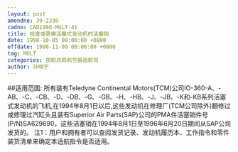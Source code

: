 ```yaml
---
layout: post
amendno: 39-2336
cadno: CAD1998-MULT-41
title: 检查或更换活塞式发动机的活塞销
date: 1998-10-05 00:00:00 +0800
effdate: 1998-11-09 00:00:00 +0800
tag: MULT
categories: 民航总局航空器适航司
author: 孙晓宁
---
```


##适用范围:
所有装有Teledyne Continental  Motors(TCM)公司IO-360-A、-AB、-C、-CB、-D、-DB、-G、-GB、-H、-HB、-J、-JB、-K和-KB系列活塞式发动机的飞机,在1994年8月1日以后,这些发动机在修理厂(TCM公司除外)翻修过或修理过汽缸头且装有Superior Air Parts(SAP)公司的PMA件活塞销件号(P/N)SA629690，这些活塞销在1994年8月1日至1996年6月20日期间从SAP公司发货的。
注1：用户和拥有者可以查阅发货记录、发动机履历本、工作指令和零件装货清单来确定本适航指令是否适用。


